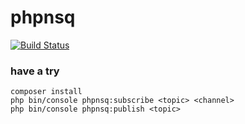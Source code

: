 # phpnsq

[![Build Status](https://travis-ci.org/okstuff/phpnsq.svg?branch=master)](https://travis-ci.org/okstuff/phpnsq)

### have a try
```shell
composer install
php bin/console phpnsq:subscribe <topic> <channel>
php bin/console phpnsq:publish <topic>
```
